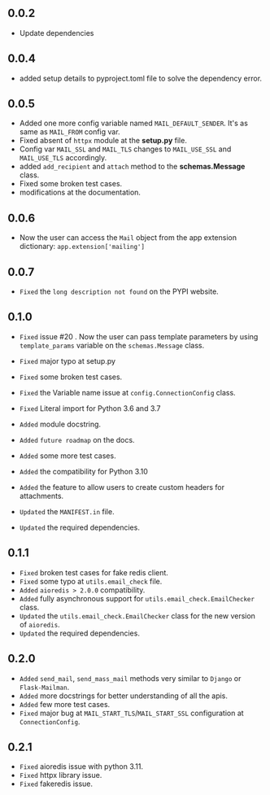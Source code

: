 ## 0.0.2 
- Update dependencies

## 0.0.4
- added setup details to pyproject.toml file to solve the dependency error.

## 0.0.5
- Added one more config variable named `MAIL_DEFAULT_SENDER`. It's as same as `MAIL_FROM` config var.
- Fixed absent of `httpx` module at the __setup.py__ file.
- Config var `MAIL_SSL` and `MAIL_TLS` changes to `MAIL_USE_SSL` and `MAIL_USE_TLS` accordingly.
- added `add_recipient` and `attach` method to the __schemas.Message__ class.
- Fixed some broken test cases.
- modifications at the documentation.

## 0.0.6
- Now the user can access the `Mail` object from the app extension dictionary: `app.extension['mailing']`

## 0.0.7
- `Fixed` the `long description not found` on the PYPI website.

## 0.1.0
- `Fixed` issue #20 . Now the user can pass template parameters by using `template_params` variable on the `schemas.Message` class.
- `Fixed` major typo at setup.py
- `Fixed` some broken test cases.
- `Fixed` the Variable name issue at `config.ConnectionConfig` class.
- `Fixed` Literal import for Python 3.6 and 3.7

- `Added` module docstring.
- `Added` `future roadmap` on the docs.
- `Added` some more test cases.
- `Added` the compatibility for Python 3.10
- `Added` the feature to allow users to create custom headers for attachments.

- `Updated` the `MANIFEST.in` file.
- `Updated` the required dependencies.

## 0.1.1
- `Fixed` broken test cases for fake redis client.
- `Fixed` some typo at `utils.email_check` file.
- `Added` `aioredis > 2.0.0` compatibility.
- `Added` fully asynchronous support for `utils.email_check.EmailChecker` class.
- `Updated` the `utils.email_check.EmailChecker` class for the new version of `aioredis`.
- `Updated` the required dependencies.

## 0.2.0
- `Added` `send_mail`, `send_mass_mail` methods very similar to `Django` or `Flask-Mailman`.
- `Added` more docstrings for better understanding of all the apis.
- `Added` few more test cases.
- `Fixed` major bug at `MAIL_START_TLS`/`MAIL_START_SSL` configuration at `ConnectionConfig`.

## 0.2.1
- `Fixed` aioredis issue with python 3.11.    
- `Fixed` httpx library issue.    
- `Fixed` fakeredis issue.   